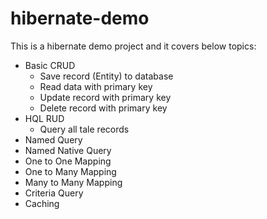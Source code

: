 # hibernate-demo
This is a hibernate demo project and it covers below topics:
- Basic CRUD
  - Save record (Entity) to database
  - Read data with primary key
  - Update record with primary key
  - Delete record with primary key
- HQL RUD
  - Query all tale records
- Named Query
- Named Native Query
- One to One Mapping
- One to Many Mapping
- Many to Many Mapping
- Criteria Query
- Caching
